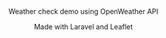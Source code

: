 <p align="center">Weather check demo using OpenWeather API</p>

<p align="center">Made with Laravel and Leaflet</p>
